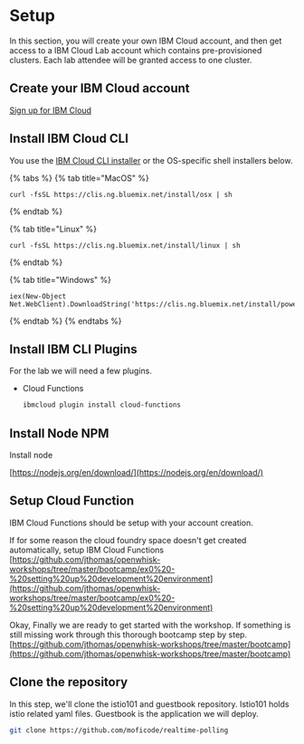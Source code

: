 # Setup

In this section, you will create your own IBM Cloud account, and then get access to a IBM Cloud Lab account which contains pre-provisioned clusters. Each lab attendee will be granted access to one cluster.

## Create your IBM Cloud account <a id="create-your-ibm-cloud-account"></a>

​[Sign up for IBM Cloud](https://ibm.biz/Bd2Gpv)​

## Install IBM Cloud CLI

You use the [IBM Cloud CLI installer](https://console.bluemix.net/docs/cli/reference/ibmcloud/download_cli.html#install_use) or the OS-specific shell installers below.

{% tabs %}
{% tab title="MacOS" %}
```text
curl -fsSL https://clis.ng.bluemix.net/install/osx | sh
```
{% endtab %}

{% tab title="Linux" %}
```text
curl -fsSL https://clis.ng.bluemix.net/install/linux | sh
```
{% endtab %}

{% tab title="Windows" %}
```text
iex(New-Object Net.WebClient).DownloadString('https://clis.ng.bluemix.net/install/powershell')
```
{% endtab %}
{% endtabs %}

## **Install IBM CLI Plugins**

For the lab we will need a few plugins.

* Cloud Functions

  ```bash
  ibmcloud plugin install cloud-functions
  ```

## Install Node NPM

Install node

[https://nodejs.org/en/download/](https://nodejs.org/en/download/)

## Setup Cloud Function

IBM Cloud Functions should be setup with your account creation. 

If for some reason the cloud foundry space doesn't get created automatically, setup IBM Cloud Functions [https://github.com/jthomas/openwhisk-workshops/tree/master/bootcamp/ex0%20-%20setting%20up%20development%20environment](https://github.com/jthomas/openwhisk-workshops/tree/master/bootcamp/ex0%20-%20setting%20up%20development%20environment)

Okay, Finally we are ready to get started with the workshop. If something is still missing work through this thorough bootcamp step by step. [https://github.com/jthomas/openwhisk-workshops/tree/master/bootcamp](https://github.com/jthomas/openwhisk-workshops/tree/master/bootcamp)

## Clone the repository

In this step, we'll clone the istio101 and guestbook repository. Istio101 holds istio related yaml files. Guestbook is the application we will deploy.

```bash
git clone https://github.com/moficode/realtime-polling
```

